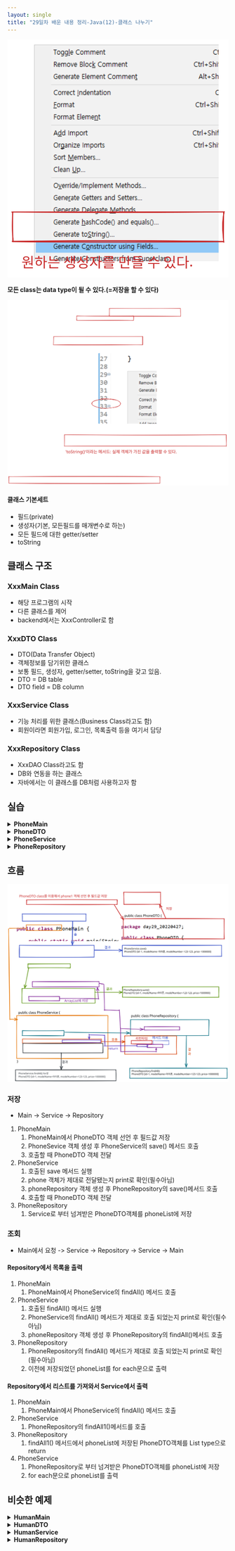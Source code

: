 ```yaml
---
layout: single
title: "29일차 배운 내용 정리-Java(12)-클래스 나누기"
---
```


<img src="..\assets\images\Untitled-2022-04-27-0911.svg">

**모든 class는 data type이 될 수 있다.(=저장을 할 수 있다)**

<img src="..\assets\images\Untitled-2022-04-27-0908.svg">

#### 클래스 기본세트
- 필드(private)
- 생성자(기본, 모든필드를 매개변수로 하는)
- 모든 필드에 대한 getter/setter
- toString

## 클래스 구조
### XxxMain Class
- 해당 프로그램의 시작
- 다른 클래스를 제어
- backend에서는 XxxController로 함

### XxxDTO Class
- DTO(Data Transfer Object)
- 객체정보를 담기위한 클래스
- 보통 필드, 생성자, getter/setter, toString을 갖고 있음.
- DTO = DB table
- DTO field = DB column

### XxxService Class
- 기능 처리를 위한 클래스(Business Class라고도 함)
- 회원이라면 회원가입, 로그인, 목록출력 등을 여기서 담당

### XxxRepository Class
- XxxDAO Class라고도 함
- DB와 연동을 하는 클래스
- 자바에서는 이 클래스를 DB처럼 사용하고자 함

## 실습

<details>
<summary>
<b>PhoneMain</b>
</summary>
<div markdown="1">

```java
public static void main(String[] args) {

    // 새로운 phone 등록 => List에 저장(List는 Repository가 가지고 있음)
    PhoneDTO phone1 = new PhoneDTO(1L, "아이폰", "123-123", 1000000);

    // Service 클래스에 phone1 객체를 넘기기 위해 Service 객체를 만들고
    PhoneService phoneService = new PhoneService();

    // Service 클래스가 가지고 있는 save 메서드 호출
    phoneService.save(phone1);
    
    // list에 담긴 전체 데이터 조회
    phoneService.findAll();

}
```
</div>
</details>

<details>
<summary>
<b>PhoneDTO</b>
</summary>
<div markdown="1">

```java
public class PhoneDTO {
	private Long id;
	private String modelName;
	private String modelNumber;
	private int price;

	// 기본생성자
	PhoneDTO() {

	}

	// 매개변수 있는 생성자
	public PhoneDTO(Long id, String modelName, String modelNumber, int price) {
		super();
		this.id = id;
		this.modelName = modelName;
		this.modelNumber = modelNumber;
		this.price = price;
	}

	// getter/setter
	public Long getId() {
		return id;
	}

	public void setId(Long id) {
		this.id = id;
	}

	public String getModelName() {
		return modelName;
	}

	public void setModelName(String modelName) {
		this.modelName = modelName;
	}

	public String getModelNumber() {
		return modelNumber;
	}

	public void setModelNumber(String modelNumber) {
		this.modelNumber = modelNumber;
	}

	public int getPrice() {
		return price;
	}

	public void setPrice(int price) {
		this.price = price;
	}
	
	// toString
	@Override
	public String toString() {
		return "PhoneDTO [id=" + id + ", modelName=" + modelName + ", modelNumber=" + modelNumber + ", price=" + price
				+ "]";
	}
}
```
</div>
</details>

<details>
<summary>
<b>PhoneService</b>
</summary>
<div markdown="1">

```java
public class PhoneService {

	void save(PhoneDTO phone) {
		System.out.println("PhoneService.save()");
		System.out.println(phone);

		// phone 객체를 Repository의 save 메서드로 넘겨서 잘 넘어갔는지 확인
		PhoneRepository phoneRepository = new PhoneRepository();
		phoneRepository.save(phone);

	}

	void findAll() {
		System.out.println("PhoneService.findAll()");
		PhoneRepository phoneRepository = new PhoneRepository();

		// Repository에서 목록을 출력
		phoneRepository.findAll();

		// Repository에서 리스트를 가져와서 여기서 출력
		List<PhoneDTO> phoneList = phoneRepository.findAll1();
        System.out.println("PhoneService.findAll() for문");
		for (PhoneDTO p : phoneList) {
			System.out.println(p);
		}
	}
}
```
</div>
</details>

<details>
<summary>
<b>PhoneRepository</b>
</summary>
<div markdown="1">

```java
public class PhoneRepository {

	static List<PhoneDTO> phoneList = new ArrayList<>();
    // static을 하지 않으면 PhoneService에서 새로운 phoneRepository객체를 생성할 때 초기화 됨

	void save(PhoneDTO phone) {
		System.out.println("PhoneRepository.save()");
		System.out.println(phone);
		phoneList.add(phone);
	}

	void findAll() {
		System.out.println("PhoneRepository.findAll()");
		for (PhoneDTO p : phoneList) {
			System.out.println(p);
		}
	}

	List<PhoneDTO> findAll1() {
		return phoneList;
	}
}

```
</div>
</details>

## 흐름
<img src="..\assets\images\Untitled-2022-04-27-1021.svg">

### 저장 
- Main -> Service -> Repository
1. PhoneMain
    1. PhoneMain에서 PhoneDTO 객체 선언 후 필드값 저장
    2. PhoneSevice 객체 생성 후 PhoneService의 save() 메서드 호출
    3. 호출할 때 PhoneDTO 객체 전달
2. PhoneService
    1. 호출된 save 메서드 실행
    2. phone 객체가 제대로 전달됐는지 print로 확인(필수아님)
    3. phoneRepository 객체 생성 후 PhoneRepository의 save()메서드 호출
    4. 호출할 때 PhoneDTO 객체 전달
3. PhoneRepository
    1. Service로 부터 넘겨받은 PhoneDTO객체를 phoneList에 저장

### 조회
- Main에서 요청 -> Service -> Repository -> Service -> Main

#### Repository에서 목록을 출력
1. PhoneMain
    1. PhoneMain에서 PhoneService의 findAll() 메서드 호출
2. PhoneService
    1. 호출된 findAll() 메서드 실행
    2. PhoneService의 findAll() 메서드가 제대로 호출 되었는지 print로 확인(필수아님)
    3. phoneRepository 객체 생성 후 PhoneRepository의 findAll()메서드 호출
3. PhoneRepository
    1. PhoneRepository의 findAll() 메서드가 제대로 호출 되었는지 print로 확인(필수아님)
    2. 이전에 저장되었던 phoneList를 for each문으로 출력

#### Repository에서 리스트를 가져와서 Service에서 출력
1. PhoneMain
    1. PhoneMain에서 PhoneService의 findAll() 메서드 호출
2. PhoneService
    1. PhoneRepository의 findAll1()메서드를 호출
3. PhoneRepository
    1. findAll1() 메서드에서 phoneList에 저장된 PhoneDTO객체를 List<PhoneDTO> type으로 return
4. PhoneService
    1. PhoneRepository로 부터 넘겨받은 PhoneDTO객체를 phoneList에 저장
    2. for each문으로 phoneList를 출력

## 비슷한 예제

<details>
<summary>
<b>HumanMain</b>
</summary>
<div markdown="1">

```java
public class HumanMain {

	public static void main(String[] args) {

		// HumanRepository의 humanList에 새로운 객체를 저장해봅시다.

		// 새로운 HumanDTO 타입의 객체 human1 등록
		HumanDTO human1 = new HumanDTO(1L, "휴먼1", 24);

		// HumanService class에 human1 객체를 넘기기 위해 humanService 객체 생성
		HumanService humanService = new HumanService();

		// save() 메서드 호출, human1 객체를 매개변수로 넘김
		humanService.save(human1);

		// humanList에 담긴 데이터 조회
		humanService.findAll();

		// 새로운 휴먼 등록
		HumanDTO human2 = new HumanDTO(2L, "휴먼2", 25);
		humanService.save(human2);

		// id가 1인 사람 조회, Service에서 출력
		humanService.findById(1L);

		// id가 1인 사람 삭제
		System.out.println("삭제전");
		humanService.findAll();
		humanService.deleteById(1L);
		System.out.println("삭제후");
		humanService.findAll();
	}

}
```
</div>
</details>

<details>
<summary>
<b>HumanDTO</b>
</summary>
<div markdown="1">

```java
public class HumanDTO {

	private Long id;
	private String name;
	private int age;

	public HumanDTO() {
	}

	public HumanDTO(Long id, String name, int age) {
		this.id = id;
		this.name = name;
		this.age = age;
	}

	public Long getId() {
		return id;
	}

	public void setId(Long id) {
		this.id = id;
	}

	public String getName() {
		return name;
	}

	public void setName(String name) {
		this.name = name;
	}

	public int getAge() {
		return age;
	}

	public void setAge(int age) {
		this.age = age;
	}

	@Override
	public String toString() {
		return "HumanDTO [id=" + id + ", name=" + name + ", age=" + age + "]";
	}

}
```
</div>
</details>

<details>
<summary>
<b>HumanService</b>
</summary>
<div markdown="1">

```java
public class HumanService {
	HumanRepository humanRepository = new HumanRepository();

	// HumanDTO class를 type으로 하는 save() 메서드 생성
	void save(HumanDTO human) {
		System.out.println("HumanService.save()");
		System.out.println(human);

		// human 객체를 Repository의 save 메서드로 넘김
		humanRepository.save(human);
	}

	// humanList를 출력할 메서드
	void findAll() {
		System.out.println("HumanService.findAll()");

		// humanList를 출력할 메서드에 접근하기 위한 객체 선언

		// HumanRepository의 findAll() 메서드 호출
		humanRepository.findAll();

		// humanList를 return 받아서 호출
		List<HumanDTO> humanList = humanRepository.findAll1();
		System.out.println("HumanService.findAll() for each문");
		for (HumanDTO h : humanList) {
			System.out.println(h);
		}
	}

	void findById(Long id) {
		System.out.println("넘어온 id값: " + id);
		HumanDTO human = humanRepository.findById(id);
		System.out.println("조회값: " + human);
	}

	void deleteById(Long id) {
		System.out.println("삭제할 id값: " + id);
		humanRepository.deleteById(id);
		System.out.println("삭제완료");
	}
}
```
</div>
</details>

<details>
<summary>
<b>HumanRepository</b>
</summary>
<div markdown="1">

```java
public class HumanRepository {

	static List<HumanDTO> humanList = new ArrayList<>();

	// 전달받은 매개변수를 humanList에 저장하는 save() 메소드 생성
	void save(HumanDTO human) {
		System.out.println("HumanRepository.save()");
		System.out.println(human);
		humanList.add(human);
	}

	// humanList를 출력할 findAll() 메서드 생성
	void findAll() {
		for (HumanDTO h : humanList) {
			System.out.println(h);
		}
	}

	// humanList를 return하기 위한 findAll1() 메서드
	List<HumanDTO> findAll1() {
		return humanList;
	}

	HumanDTO findById(Long id) {
		// id값과 일치하는 객체를 찾음
		// 한명의 정보를 찾아야 하기 때문에 리턴할 때 HumanDTO 객체가 필요
		HumanDTO human = new HumanDTO();
		for (int i = 0; i < humanList.size(); i++) {
			if (id.equals(humanList.get(i).getId())) {
				human = humanList.get(i);
			}
		}
		return human;
	}

	void deleteById(Long id) {
		for (int i = 0; i < humanList.size(); i++) {
			if (id.equals(humanList.get(i).getId())) {
				humanList.remove(i);
			}
		}
	}
}
```
</div>
</details>